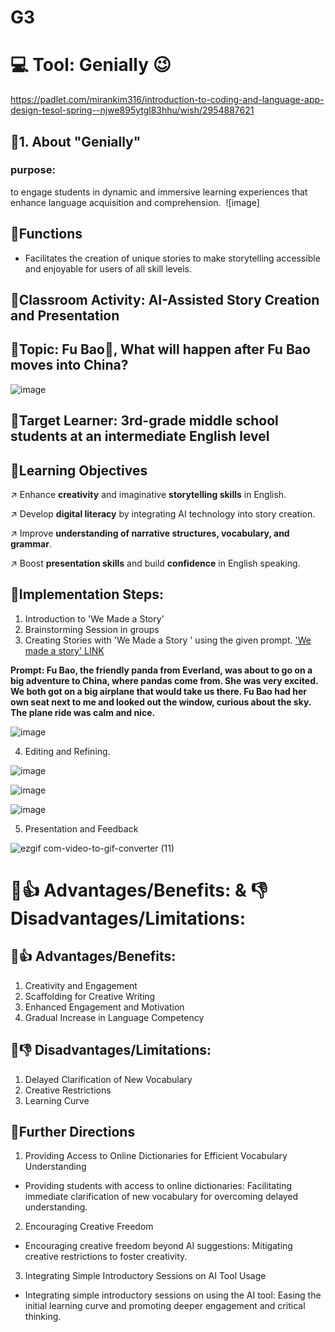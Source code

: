 # G3
# 💻 Tool: Genially 😉
https://padlet.com/mirankim316/introduction-to-coding-and-language-app-design-tesol-spring--njwe895ytgl83hhu/wish/2954887621 

## 🔹1. About "Genially"
   ### purpose:
to engage students in dynamic and immersive learning experiences that enhance language acquisition and comprehension. 
   ![image] 
## 🔹Functions
  * Facilitates the creation of unique stories to make storytelling accessible and enjoyable for users of all skill levels.                                                               

## 🔹Classroom Activity: AI-Assisted Story Creation and Presentation


## 🔹Topic: Fu Bao🐼, What will happen after Fu Bao moves into China?
![image](https://github.com/verastudio/G2/assets/163081348/b23b7caf-9cf4-44a7-bebb-8deefa0fed08)


## 🔹Target Learner: 3rd-grade middle school students at an intermediate English level

## 🔹Learning Objectives
↗️ Enhance **creativity** and imaginative **storytelling skills** in English.

↗️ Develop **digital literacy** by integrating AI technology into story creation.

↗️ Improve **understanding of narrative structures, vocabulary, and grammar**.

↗️ Boost **presentation skills** and build **confidence** in English speaking.

## 🔹Implementation Steps:

1. Introduction to 'We Made a Story'
2. Brainstorming Session in groups
3. Creating Stories with 'We Made a Story ' using the given prompt.
   ['We made a story' LINK](https://www.wemadeastory.com/login)

**Prompt: Fu Bao, the friendly panda from Everland, was about to go on a big adventure to China, where pandas come from. She was very excited. We both got on a big airplane that would take us there. Fu Bao had her own seat next to me and looked out the window, curious about the sky. The plane ride was calm and nice.**

![image](https://github.com/verastudio/G2/assets/163081348/e9405d7a-0143-4a4f-8c11-c0d76de967bf)


4. Editing and Refining.

![image](https://github.com/verastudio/G2/assets/163081348/0b2817bc-a1bc-4ae7-81cf-104f2d8e4548)

![image](https://github.com/verastudio/G2/assets/163081348/21981c4b-67a7-4598-ae97-72accdb67240)

![image](https://github.com/verastudio/G2/assets/163081348/b38bfbff-7ba5-43e4-b4e8-dae08eee8cd9)


   
5. Presentation and Feedback
   
![ezgif com-video-to-gif-converter (11)](https://github.com/verastudio/G2/assets/163081348/772cdbbc-1c63-4e31-b747-ea06a4677bad)


# 🔹👍 Advantages/Benefits: & 👎 Disadvantages/Limitations:

## 🔹👍 Advantages/Benefits:
1. Creativity and Engagement
2. Scaffolding for Creative Writing
3. Enhanced Engagement and Motivation
4. Gradual Increase in Language Competency
   
## 🔹👎 Disadvantages/Limitations:
1. Delayed Clarification of New Vocabulary
2. Creative Restrictions
3. Learning Curve

## 🔹Further Directions
1. Providing Access to Online Dictionaries for Efficient Vocabulary Understanding
  * Providing students with access to online dictionaries: Facilitating immediate clarification of new vocabulary for overcoming delayed understanding.
2. Encouraging Creative Freedom
  * Encouraging creative freedom beyond AI suggestions: Mitigating creative restrictions to foster creativity.
3. Integrating Simple Introductory Sessions on AI Tool Usage
  * Integrating simple introductory sessions on using the AI tool: Easing the initial learning curve and promoting deeper engagement and critical thinking.
